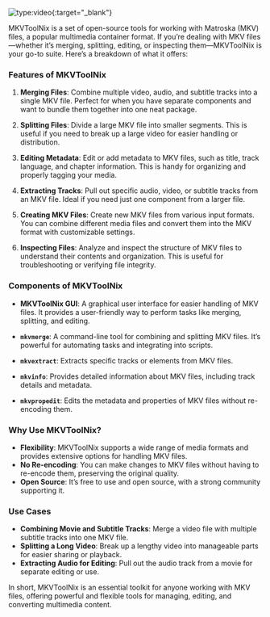 ![type:video](https://www.youtube.com/embed/KGkkuDl1IiQ){:target="_blank"}

MKVToolNix is a set of open-source tools for working with Matroska (MKV) files, a popular multimedia container format. If you’re dealing with MKV files—whether it’s merging, splitting, editing, or inspecting them—MKVToolNix is your go-to suite. Here’s a breakdown of what it offers:

### **Features of MKVToolNix**

1. **Merging Files**: Combine multiple video, audio, and subtitle tracks into a single MKV file. Perfect for when you have separate components and want to bundle them together into one neat package.

2. **Splitting Files**: Divide a large MKV file into smaller segments. This is useful if you need to break up a large video for easier handling or distribution.

3. **Editing Metadata**: Edit or add metadata to MKV files, such as title, track language, and chapter information. This is handy for organizing and properly tagging your media.

4. **Extracting Tracks**: Pull out specific audio, video, or subtitle tracks from an MKV file. Ideal if you need just one component from a larger file.

5. **Creating MKV Files**: Create new MKV files from various input formats. You can combine different media files and convert them into the MKV format with customizable settings.

6. **Inspecting Files**: Analyze and inspect the structure of MKV files to understand their contents and organization. This is useful for troubleshooting or verifying file integrity.

### **Components of MKVToolNix**

- **MKVToolNix GUI**: A graphical user interface for easier handling of MKV files. It provides a user-friendly way to perform tasks like merging, splitting, and editing.

- **`mkvmerge`**: A command-line tool for combining and splitting MKV files. It’s powerful for automating tasks and integrating into scripts.

- **`mkvextract`**: Extracts specific tracks or elements from MKV files.

- **`mkvinfo`**: Provides detailed information about MKV files, including track details and metadata.

- **`mkvpropedit`**: Edits the metadata and properties of MKV files without re-encoding them.

### **Why Use MKVToolNix?**

- **Flexibility**: MKVToolNix supports a wide range of media formats and provides extensive options for handling MKV files.
- **No Re-encoding**: You can make changes to MKV files without having to re-encode them, preserving the original quality.
- **Open Source**: It’s free to use and open source, with a strong community supporting it.

### **Use Cases**

- **Combining Movie and Subtitle Tracks**: Merge a video file with multiple subtitle tracks into one MKV file.
- **Splitting a Long Video**: Break up a lengthy video into manageable parts for easier sharing or playback.
- **Extracting Audio for Editing**: Pull out the audio track from a movie for separate editing or use.

In short, MKVToolNix is an essential toolkit for anyone working with MKV files, offering powerful and flexible tools for managing, editing, and converting multimedia content.

<script data-name="BMC-Widget" data-cfasync="false" src="https://cdnjs.buymeacoffee.com/1.0.0/widget.prod.min.js" data-id="justaguylinux" data-description="Support me on Buy me a coffee!" data-message="" data-color="#FF5F5F" data-position="Right" data-x_margin="18" data-y_margin="18"></script>
